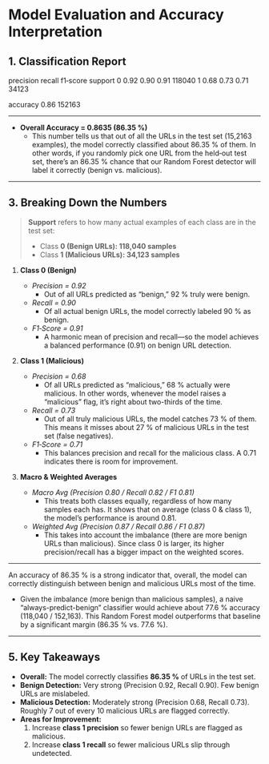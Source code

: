 # Model Evaluation and Accuracy Interpretation


## 1. Classification Report    
precision    recall  f1‐score   support
    0         0.92      0.90      0.91    118040
    1         0.68      0.73      0.71     34123

accuracy                          0.86    152163

---


- **Overall Accuracy = 0.8635 (86.35 %)**  
  - This number tells us that out of all the URLs in the test set (15,2163 examples), the model correctly classified about 86.35 % of them. In other words, if you randomly pick one URL from the held‐out test set, there’s an 86.35 % chance that our Random Forest detector will label it correctly (benign vs. malicious).

---

## 3. Breaking Down the Numbers

> **Support** refers to how many actual examples of each class are in the test set:  
> - Class **0 (Benign URLs): 118,040 samples**  
> - Class **1 (Malicious URLs): 34,123 samples**  

1. **Class 0 (Benign)**  
   - *Precision = 0.92*  
     - Out of all URLs predicted as “benign,” 92 % truly were benign.  
   - *Recall = 0.90*  
     - Of all actual benign URLs, the model correctly labeled 90 % as benign.  
   - *F1‐Score = 0.91*  
     - A harmonic mean of precision and recall—so the model achieves a balanced performance (0.91) on benign URL detection.

2. **Class 1 (Malicious)**  
   - *Precision = 0.68*  
     - Of all URLs predicted as “malicious,” 68 % actually were malicious. In other words, whenever the model raises a “malicious” flag, it’s right about two-thirds of the time.  
   - *Recall = 0.73*  
     - Out of all truly malicious URLs, the model catches 73 % of them. This means it misses about 27 % of malicious URLs in the test set (false negatives).  
   - *F1‐Score = 0.71*  
     - This balances precision and recall for the malicious class. A 0.71 indicates there is room for improvement.

3. **Macro & Weighted Averages**  
   - *Macro Avg (Precision 0.80 / Recall 0.82 / F1 0.81)*  
     - This treats both classes equally, regardless of how many samples each has. It shows that on average (class 0 & class 1), the model’s performance is around 0.81.  
   - *Weighted Avg (Precision 0.87 / Recall 0.86 / F1 0.87)*  
     - This takes into account the imbalance (there are more benign URLs than malicious). Since class 0 is larger, its higher precision/recall has a bigger impact on the weighted scores.

---


 An accuracy of 86.35 % is a strong indicator that, overall, the model can correctly distinguish between benign and malicious URLs most of the time.  
   - Given the imbalance (more benign than malicious samples), a naive “always-predict-benign” classifier would achieve about 77.6 % accuracy (118,040 / 152,163). This Random Forest model outperforms that baseline by a significant margin (86.35 % vs. 77.6 %).

---

## 5. Key Takeaways

- **Overall:** The model correctly classifies **86.35 %** of URLs in the test set.  
- **Benign Detection:** Very strong (Precision 0.92, Recall 0.90). Few benign URLs are mislabeled.  
- **Malicious Detection:** Moderately strong (Precision 0.68, Recall 0.73). Roughly 7 out of every 10 malicious URLs are flagged correctly.  
- **Areas for Improvement:**  
  1. Increase **class 1 precision** so fewer benign URLs are flagged as malicious.  
  2. Increase **class 1 recall** so fewer malicious URLs slip through undetected.


